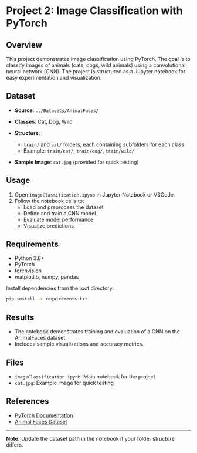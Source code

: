 # Project 2: Image Classification with PyTorch

## Overview

This project demonstrates image classification using PyTorch. The goal is to classify images of animals (cats, dogs, wild animals) using a convolutional neural network (CNN). The project is structured as a Jupyter notebook for easy experimentation and visualization.

## Dataset

- **Source**: `../Datasets/AnimalFaces/`
- **Classes**: Cat, Dog, Wild
- **Structure**:
   - `train/` and `val/` folders, each containing subfolders for each class
   - Example: `train/cat/`, `train/dog/`, `train/wild/`

- **Sample Image**: `cat.jpg` (provided for quick testing)

## Usage

1. Open `imageClassification.ipynb` in Jupyter Notebook or VSCode.
2. Follow the notebook cells to:
   - Load and preprocess the dataset
   - Define and train a CNN model
   - Evaluate model performance
   - Visualize predictions

## Requirements

- Python 3.8+
- PyTorch
- torchvision
- matplotlib, numpy, pandas

Install dependencies from the root directory:

```bash
pip install -r requirements.txt

```

## Results

- The notebook demonstrates training and evaluation of a CNN on the AnimalFaces dataset.
- Includes sample visualizations and accuracy metrics.

## Files

- `imageClassification.ipynb`: Main notebook for the project
- `cat.jpg`: Example image for quick testing

## References

- [PyTorch Documentation](https://pytorch.org/docs/stable/index.html)
- [Animal Faces Dataset](https://www.kaggle.com/datasets/alessiocorrado99/animal-faces)

---

**Note:** Update the dataset path in the notebook if your folder structure differs.